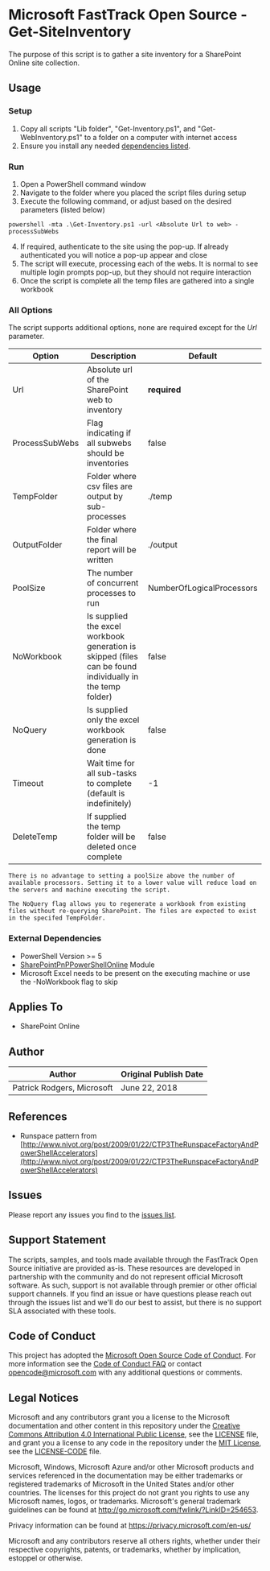 # Microsoft FastTrack Open Source - Get-SiteInventory

The purpose of this script is to gather a site inventory for a SharePoint Online site collection.

## Usage

### Setup

1. Copy all scripts "Lib folder", "Get-Inventory.ps1", and "Get-WebInventory.ps1" to a folder on a computer with internet access
2. Ensure you install any needed [dependencies listed](#external-dependencies).

### Run

1. Open a PowerShell command window
2. Navigate to the folder where you placed the script files during setup
3. Execute the following command, or adjust based on the desired parameters (listed below)

`powershell -mta .\Get-Inventory.ps1 -url <Absolute Url to web> -processSubWebs`

4. If required, authenticate to the site using the pop-up. If already authenticated you will notice a pop-up appear and close
5. The script will execute, processing each of the webs. It is normal to see multiple login prompts pop-up, but they should not require interaction
6. Once the script is complete all the temp files are gathered into a single workbook

### All Options

The script supports additional options, none are required except for the _Url_ parameter.

|Option|Description|Default
|----|--------------------------|--------------------------
|Url|Absolute url of the SharePoint web to inventory|**required**
|ProcessSubWebs|Flag indicating if all subwebs should be inventories|false
|TempFolder|Folder where csv files are output by sub-processes|./temp
|OutputFolder|Folder where the final report will be written|./output
|PoolSize|The number of concurrent processes to run|NumberOfLogicalProcessors
|NoWorkbook|Is supplied the excel workbook generation is skipped (files can be found individually in the temp folder)|false
|NoQuery|Is supplied only the excel workbook generation is done|false
|Timeout|Wait time for all sub-tasks to complete (default is indefinitely)|-1
|DeleteTemp|If supplied the temp folder will be deleted once complete|false


```
There is no advantage to setting a poolSize above the number of available processors. Setting it to a lower value will reduce load on the servers and machine executing the script.
```

```
The NoQuery flag allows you to regenerate a workbook from existing files without re-querying SharePoint. The files are expected to exist in the specifed TempFolder.
```

### External Dependencies

- PowerShell Version >= 5
- [SharePointPnPPowerShellOnline](https://github.com/SharePoint/PnP-PowerShell) Module
- Microsoft Excel needs to be present on the executing machine or use the -NoWorkbook flag to skip

## Applies To

- SharePoint Online

## Author

|Author|Original Publish Date
|----|--------------------------
|Patrick Rodgers, Microsoft|June 22, 2018|

## References

- Runspace pattern from [http://www.nivot.org/post/2009/01/22/CTP3TheRunspaceFactoryAndPowerShellAccelerators](http://www.nivot.org/post/2009/01/22/CTP3TheRunspaceFactoryAndPowerShellAccelerators)

## Issues

Please report any issues you find to the [issues list](../../../../issues).

## Support Statement

The scripts, samples, and tools made available through the FastTrack Open Source initiative are provided as-is. These resources are developed in partnership with the community and do not represent official Microsoft software. As such, support is not available through premier or other official support channels. If you find an issue or have questions please reach out through the issues list and we'll do our best to assist, but there is no support SLA associated with these tools.

## Code of Conduct

This project has adopted the [Microsoft Open Source Code of Conduct](https://opensource.microsoft.com/codeofconduct/).
For more information see the [Code of Conduct FAQ](https://opensource.microsoft.com/codeofconduct/faq/) or
contact [opencode@microsoft.com](mailto:opencode@microsoft.com) with any additional questions or comments.

## Legal Notices

Microsoft and any contributors grant you a license to the Microsoft documentation and other content
in this repository under the [Creative Commons Attribution 4.0 International Public License](https://creativecommons.org/licenses/by/4.0/legalcode),
see the [LICENSE](https://github.com/Microsoft/FastTrack/blob/master/LICENSE) file, and grant you a license to any code in the repository under the [MIT License](https://opensource.org/licenses/MIT), see the
[LICENSE-CODE](https://github.com/Microsoft/FastTrack/blob/master/LICENSE-CODE) file.

Microsoft, Windows, Microsoft Azure and/or other Microsoft products and services referenced in the documentation
may be either trademarks or registered trademarks of Microsoft in the United States and/or other countries.
The licenses for this project do not grant you rights to use any Microsoft names, logos, or trademarks.
Microsoft's general trademark guidelines can be found at http://go.microsoft.com/fwlink/?LinkID=254653.

Privacy information can be found at https://privacy.microsoft.com/en-us/

Microsoft and any contributors reserve all others rights, whether under their respective copyrights, patents,
or trademarks, whether by implication, estoppel or otherwise.
